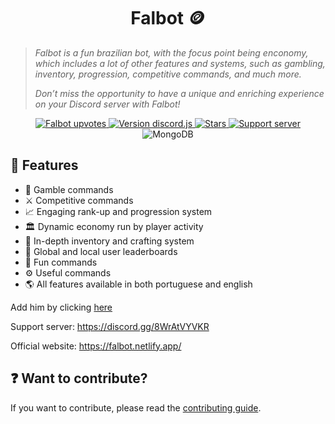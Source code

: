 <h1 align="center"> Falbot 🪙 </h1>
<blockquote>
<p><i>
Falbot is a fun brazilian bot, with the focus point being enconomy, which includes a lot of other features and systems, such as gambling, inventory, progression, competitive commands, and much more. 

Don’t miss the opportunity to have a unique and enriching experience on your Discord server with Falbot!
</i></p>
</blockquote>

<p align="center">
    <a title="Top.gg page" href="https://top.gg/bot/742331813539872798">
        <img src="https://top.gg/api/widget/upvotes/742331813539872798.svg" alt="Falbot upvotes">
    </a>
    <a title="Version discord.js" href="https://www.npmjs.com/package/discord.js">
        <img src="https://img.shields.io/badge/discord.js-v14.9.0-blue.svg?logo=npm" alt="Version discord.js">
    </a>
    <a title="Stars" href="https://github.com/falcao-g/falbot">
        <img src="https://img.shields.io/github/stars/falcao-g/falbot" alt="Stars">
    </a>
    <a title="Support server" href="https://discord.gg/8WrAtVYVKR">
        <img src="https://img.shields.io/discord/742332099788275732.svg?&logo=discord&logoColor=ffffff&color=7389D8&labelColor=6A7EC2&label=Support" alt="Support server">
    </a>
    <img src="https://img.shields.io/badge/MongoDB--darkgreen.svg?logo=mongodb" alt="MongoDB">
</p>

## 🚀 Features

- 🎲 Gamble commands
- ⚔️ Competitive commands
- 📈 Engaging rank-up and progression system
- 🏛️ Dynamic economy run by player activity
- 🎒 In-depth inventory and crafting system
- 👑 Global and local user leaderboards
- 🎉 Fun commands
- ⚙️ Useful commands
- 🌎 All features available in both portuguese and english

Add him by clicking [here](https://discord.com/oauth2/authorize?client_id=742331813539872798&permissions=330816&scope=bot%20applications.commands)

Support server: <https://discord.gg/8WrAtVYVKR>

Official website: <https://falbot.netlify.app/>

## ❓ Want to contribute?

If you want to contribute, please read the [contributing guide](CONTRIBUTING.md).
